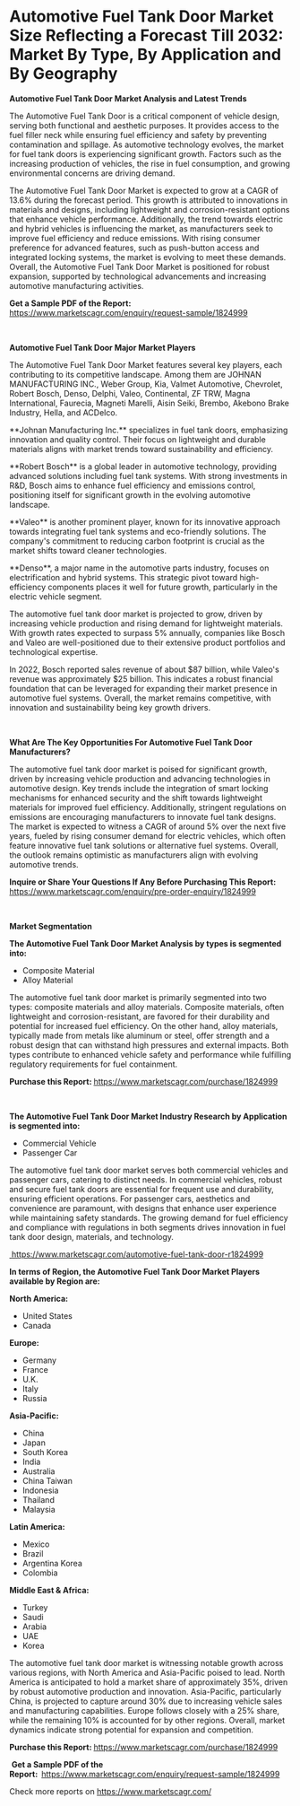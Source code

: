 <p><h1>Automotive Fuel Tank Door Market Size Reflecting a Forecast Till 2032: Market By Type, By Application and By Geography</h1></p><p><strong>Automotive Fuel Tank Door Market Analysis and Latest Trends</strong></p>
<p><p>The Automotive Fuel Tank Door is a critical component of vehicle design, serving both functional and aesthetic purposes. It provides access to the fuel filler neck while ensuring fuel efficiency and safety by preventing contamination and spillage. As automotive technology evolves, the market for fuel tank doors is experiencing significant growth. Factors such as the increasing production of vehicles, the rise in fuel consumption, and growing environmental concerns are driving demand.</p><p>The Automotive Fuel Tank Door Market is expected to grow at a CAGR of 13.6% during the forecast period. This growth is attributed to innovations in materials and designs, including lightweight and corrosion-resistant options that enhance vehicle performance. Additionally, the trend towards electric and hybrid vehicles is influencing the market, as manufacturers seek to improve fuel efficiency and reduce emissions. With rising consumer preference for advanced features, such as push-button access and integrated locking systems, the market is evolving to meet these demands. Overall, the Automotive Fuel Tank Door Market is positioned for robust expansion, supported by technological advancements and increasing automotive manufacturing activities.</p></p>
<p><strong>Get a Sample PDF of the Report:&nbsp;</strong> <a href="https://www.marketscagr.com/enquiry/request-sample/1824999?utm_campaign=2529&utm_medium=2&utm_source=Github&utm_content=ia&utm_term=31032025&utm_id=automotive-fuel-tank-door">https://www.marketscagr.com/enquiry/request-sample/1824999</a></p>
<p>&nbsp;</p>
<p><strong>Automotive Fuel Tank Door Major Market Players</strong></p>
<p><p>The Automotive Fuel Tank Door Market features several key players, each contributing to its competitive landscape. Among them are JOHNAN MANUFACTURING INC., Weber Group, Kia, Valmet Automotive, Chevrolet, Robert Bosch, Denso, Delphi, Valeo, Continental, ZF TRW, Magna International, Faurecia, Magneti Marelli, Aisin Seiki, Brembo, Akebono Brake Industry, Hella, and ACDelco.</p><p>**Johnan Manufacturing Inc.** specializes in fuel tank doors, emphasizing innovation and quality control. Their focus on lightweight and durable materials aligns with market trends toward sustainability and efficiency.</p><p>**Robert Bosch** is a global leader in automotive technology, providing advanced solutions including fuel tank systems. With strong investments in R&D, Bosch aims to enhance fuel efficiency and emissions control, positioning itself for significant growth in the evolving automotive landscape.</p><p>**Valeo** is another prominent player, known for its innovative approach towards integrating fuel tank systems and eco-friendly solutions. The company's commitment to reducing carbon footprint is crucial as the market shifts toward cleaner technologies.</p><p>**Denso**, a major name in the automotive parts industry, focuses on electrification and hybrid systems. This strategic pivot toward high-efficiency components places it well for future growth, particularly in the electric vehicle segment.</p><p>The automotive fuel tank door market is projected to grow, driven by increasing vehicle production and rising demand for lightweight materials. With growth rates expected to surpass 5% annually, companies like Bosch and Valeo are well-positioned due to their extensive product portfolios and technological expertise.</p><p>In 2022, Bosch reported sales revenue of about $87 billion, while Valeo's revenue was approximately $25 billion. This indicates a robust financial foundation that can be leveraged for expanding their market presence in automotive fuel systems. Overall, the market remains competitive, with innovation and sustainability being key growth drivers.</p></p>
<p>&nbsp;</p>
<p><strong>What Are The Key Opportunities For Automotive Fuel Tank Door Manufacturers?</strong></p>
<p><p>The automotive fuel tank door market is poised for significant growth, driven by increasing vehicle production and advancing technologies in automotive design. Key trends include the integration of smart locking mechanisms for enhanced security and the shift towards lightweight materials for improved fuel efficiency. Additionally, stringent regulations on emissions are encouraging manufacturers to innovate fuel tank designs. The market is expected to witness a CAGR of around 5% over the next five years, fueled by rising consumer demand for electric vehicles, which often feature innovative fuel tank solutions or alternative fuel systems. Overall, the outlook remains optimistic as manufacturers align with evolving automotive trends.</p></p>
<p><strong>Inquire or Share Your Questions If Any Before Purchasing This Report:</strong> <a href="https://www.marketscagr.com/enquiry/pre-order-enquiry/1824999?utm_campaign=2529&utm_medium=2&utm_source=Github&utm_content=ia&utm_term=31032025&utm_id=automotive-fuel-tank-door">https://www.marketscagr.com/enquiry/pre-order-enquiry/1824999</a></p>
<p>&nbsp;</p>
<p><strong>Market Segmentation</strong></p>
<p><strong>The Automotive Fuel Tank Door Market Analysis by types is segmented into:</strong></p>
<p><ul><li>Composite Material</li><li>Alloy Material</li></ul></p>
<p><p>The automotive fuel tank door market is primarily segmented into two types: composite materials and alloy materials. Composite materials, often lightweight and corrosion-resistant, are favored for their durability and potential for increased fuel efficiency. On the other hand, alloy materials, typically made from metals like aluminum or steel, offer strength and a robust design that can withstand high pressures and external impacts. Both types contribute to enhanced vehicle safety and performance while fulfilling regulatory requirements for fuel containment.</p></p>
<p><strong>Purchase this Report:&nbsp;</strong><a href="https://www.marketscagr.com/purchase/1824999?utm_campaign=2529&utm_medium=2&utm_source=Github&utm_content=ia&utm_term=31032025&utm_id=automotive-fuel-tank-door">https://www.marketscagr.com/purchase/1824999</a></p>
<p>&nbsp;</p>
<p><strong>The Automotive Fuel Tank Door Market Industry Research by Application is segmented into:</strong></p>
<p><ul><li>Commercial Vehicle</li><li>Passenger Car</li></ul></p>
<p><p>The automotive fuel tank door market serves both commercial vehicles and passenger cars, catering to distinct needs. In commercial vehicles, robust and secure fuel tank doors are essential for frequent use and durability, ensuring efficient operations. For passenger cars, aesthetics and convenience are paramount, with designs that enhance user experience while maintaining safety standards. The growing demand for fuel efficiency and compliance with regulations in both segments drives innovation in fuel tank door design, materials, and technology.</p></p>
<p><a href="https://www.marketscagr.com/automotive-fuel-tank-door-r1824999?utm_campaign=2529&utm_medium=2&utm_source=Github&utm_content=ia&utm_term=31032025&utm_id=automotive-fuel-tank-door">&nbsp;https://www.marketscagr.com/automotive-fuel-tank-door-r1824999</a></p>
<p><strong>In terms of Region, the Automotive Fuel Tank Door Market Players available by Region are:</strong></p>
<p>
    <p> <strong> North America: </strong>
        <ul>
            <li>United States</li>
            <li>Canada</li>
        </ul>
        </p> 
    <p> <strong> Europe: </strong>
        <ul>
            <li>Germany</li>
            <li>France</li>
            <li>U.K.</li>
            <li>Italy</li>
            <li>Russia</li>
        </ul>
        </p> 
    <p> <strong> Asia-Pacific: </strong>
        <ul>
            <li>China</li>
            <li>Japan</li>
            <li>South Korea</li>
            <li>India</li>
            <li>Australia</li>
            <li>China Taiwan</li>
            <li>Indonesia</li>
            <li>Thailand</li>
            <li>Malaysia</li>
        </ul>
        </p> 
    <p> <strong> Latin America: </strong>
        <ul>
            <li>Mexico</li>
            <li>Brazil</li>
            <li>Argentina Korea</li>
            <li>Colombia</li>
        </ul>
        </p> 
    <p> <strong> Middle East & Africa: </strong>
        <ul>
            <li>Turkey</li>
            <li>Saudi</li>
            <li>Arabia</li>
            <li>UAE</li>
            <li>Korea</li>
        </ul>
    </p>
    </p>
<p><p>The automotive fuel tank door market is witnessing notable growth across various regions, with North America and Asia-Pacific poised to lead. North America is anticipated to hold a market share of approximately 35%, driven by robust automotive production and innovation. Asia-Pacific, particularly China, is projected to capture around 30% due to increasing vehicle sales and manufacturing capabilities. Europe follows closely with a 25% share, while the remaining 10% is accounted for by other regions. Overall, market dynamics indicate strong potential for expansion and competition.</p></p>
<p><strong>Purchase this Report: </strong><a href="https://www.marketscagr.com/purchase/1824999?utm_campaign=2529&utm_medium=2&utm_source=Github&utm_content=ia&utm_term=31032025&utm_id=automotive-fuel-tank-door">https://www.marketscagr.com/purchase/1824999</a></p>
<p>&nbsp;<strong>Get a Sample PDF of the Report:&nbsp;&nbsp;</strong><a href="https://www.marketscagr.com/enquiry/request-sample/1824999?utm_campaign=2529&utm_medium=2&utm_source=Github&utm_content=ia&utm_term=31032025&utm_id=automotive-fuel-tank-door">https://www.marketscagr.com/enquiry/request-sample/1824999</a></p>
<p><strong></strong></p>
<p>Check more reports on <a href="https://www.marketscagr.com/?utm_campaign=2529&utm_medium=2&utm_source=Github&utm_content=ia&utm_term=31032025&utm_id=automotive-fuel-tank-door">https://www.marketscagr.com/</a></p>